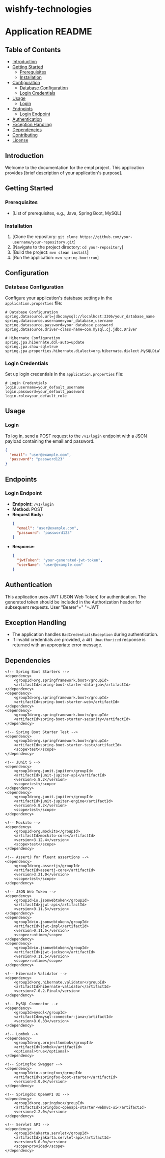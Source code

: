 # wishfy-technologies

# Application README

## Table of Contents
- [Introduction](#introduction)
- [Getting Started](#getting-started)
  - [Prerequisites](#prerequisites)
  - [Installation](#installation)
- [Configuration](#configuration)
  - [Database Configuration](#database-configuration)
  - [Login Credentials](#login-credentials)
- [Usage](#usage)
  - [Login](#login)
- [Endpoints](#endpoints)
  - [Login Endpoint](#login-endpoint)
- [Authentication](#authentication)
- [Exception Handling](#exception-handling)
- [Dependencies](#dependencies)
- [Contributing](#contributing)
- [License](#license)

## Introduction

Welcome to the documentation for the empl project. This application provides [brief description of your application's purpose].


## Getting Started

### Prerequisites

- [List of prerequisites, e.g., Java, Spring Boot, MySQL]

### Installation

1. [Clone the repository: `git clone https://github.com/your-username/your-repository.git`]
2. [Navigate to the project directory: `cd your-repository`]
3. [Build the project: `mvn clean install`]
4. [Run the application: `mvn spring-boot:run`]

## Configuration

### Database Configuration

Configure your application's database settings in the `application.properties` file:

```properties
# Database Configuration
spring.datasource.url=jdbc:mysql://localhost:3306/your_database_name
spring.datasource.username=your_database_username
spring.datasource.password=your_database_password
spring.datasource.driver-class-name=com.mysql.cj.jdbc.Driver

# Hibernate Configuration
spring.jpa.hibernate.ddl-auto=update
spring.jpa.show-sql=true
spring.jpa.properties.hibernate.dialect=org.hibernate.dialect.MySQLDialect
```

### Login Credentials

Set up login credentials in the `application.properties` file:

```properties
# Login Credentials
login.username=your_default_username
login.password=your_default_password
login.role=your_default_role
```

## Usage

### Login

To log in, send a POST request to the `/v1/login` endpoint with a JSON payload containing the email and password.

```json
{
  "email": "user@example.com",
  "password": "password123"
}
```

## Endpoints

### Login Endpoint

- **Endpoint:** `/v1/login`
- **Method:** POST
- **Request Body:**
  ```json
  {
    "email": "user@example.com",
    "password": "password123"
  }
  ```
- **Response:**
  ```json
  {
    "jwtToken": "your-generated-jwt-token",
    "userName": "user@example.com"
  }
  ```

## Authentication

This application uses JWT (JSON Web Token) for authentication. The generated token should be included in the Authorization header for subsequent requests.
User "Bearer"+" "+JWT

## Exception Handling

- The application handles `BadCredentialsException` during authentication.
- If invalid credentials are provided, a `401 Unauthorized` response is returned with an appropriate error message.

## Dependencies
<dependencies>

    <!-- Spring Boot Starters -->
    <dependency>
        <groupId>org.springframework.boot</groupId>
        <artifactId>spring-boot-starter-data-jpa</artifactId>
    </dependency>
    <dependency>
        <groupId>org.springframework.boot</groupId>
        <artifactId>spring-boot-starter-web</artifactId>
    </dependency>
    <dependency>
        <groupId>org.springframework.boot</groupId>
        <artifactId>spring-boot-starter-security</artifactId>
    </dependency>
    
    <!-- Spring Boot Starter Test -->
    <dependency>
        <groupId>org.springframework.boot</groupId>
        <artifactId>spring-boot-starter-test</artifactId>
        <scope>test</scope>
    </dependency>

    <!-- JUnit 5 -->
    <dependency>
        <groupId>org.junit.jupiter</groupId>
        <artifactId>junit-jupiter-api</artifactId>
        <version>5.8.2</version>
        <scope>test</scope>
    </dependency>
    <dependency>
        <groupId>org.junit.jupiter</groupId>
        <artifactId>junit-jupiter-engine</artifactId>
        <version>5.8.2</version>
        <scope>test</scope>
    </dependency>

    <!-- Mockito -->
    <dependency>
        <groupId>org.mockito</groupId>
        <artifactId>mockito-core</artifactId>
        <version>3.12.4</version>
        <scope>test</scope>
    </dependency>

    <!-- AssertJ for fluent assertions -->
    <dependency>
        <groupId>org.assertj</groupId>
        <artifactId>assertj-core</artifactId>
        <version>3.21.0</version>
        <scope>test</scope>
    </dependency>

    <!-- JSON Web Token -->
    <dependency>
        <groupId>io.jsonwebtoken</groupId>
        <artifactId>jjwt-api</artifactId>
        <version>0.11.5</version>
    </dependency>
    <dependency>
        <groupId>io.jsonwebtoken</groupId>
        <artifactId>jjwt-impl</artifactId>
        <version>0.11.5</version>
        <scope>runtime</scope>
    </dependency>
    <dependency>
        <groupId>io.jsonwebtoken</groupId>
        <artifactId>jjwt-jackson</artifactId>
        <version>0.11.5</version>
        <scope>runtime</scope>
    </dependency>

    <!-- Hibernate Validator -->
    <dependency>
        <groupId>org.hibernate.validator</groupId>
        <artifactId>hibernate-validator</artifactId>
        <version>7.0.2.Final</version>
    </dependency>

    <!-- MySQL Connector -->
    <dependency>
        <groupId>mysql</groupId>
        <artifactId>mysql-connector-java</artifactId>
        <version>8.0.33</version>
    </dependency>

    <!-- Lombok -->
    <dependency>
        <groupId>org.projectlombok</groupId>
        <artifactId>lombok</artifactId>
        <optional>true</optional>
    </dependency>

    <!-- Springfox Swagger -->
    <dependency>
        <groupId>io.springfox</groupId>
        <artifactId>springfox-boot-starter</artifactId>
        <version>3.0.0</version>
    </dependency>

    <!-- Springdoc OpenAPI UI -->
    <dependency>
        <groupId>org.springdoc</groupId>
        <artifactId>springdoc-openapi-starter-webmvc-ui</artifactId>
        <version>2.2.0</version>
    </dependency>

    <!-- Servlet API -->
    <dependency>
        <groupId>jakarta.servlet</groupId>
        <artifactId>jakarta.servlet-api</artifactId>
        <version>6.0.0</version>
        <scope>provided</scope>
    </dependency>

</dependencies>




